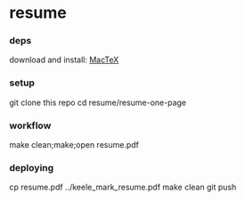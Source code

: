 resume
======

### deps
download and install: [MacTeX](https://tug.org/mactex/)

### setup
git clone this repo
cd resume/resume-one-page

### workflow
make clean;make;open resume.pdf

### deploying
cp resume.pdf ../keele_mark_resume.pdf
make clean
git push
